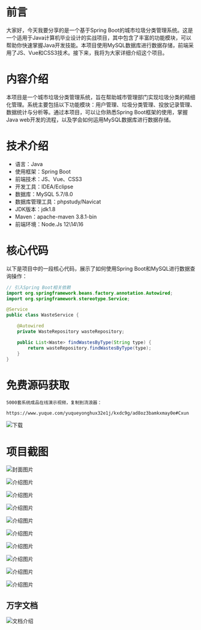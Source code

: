 # 前言

大家好，今天我要分享的是一个基于Spring Boot的城市垃圾分类管理系统。这是一个适用于Java计算机毕业设计的实战项目，其中包含了丰富的功能模块，可以帮助你快速掌握Java开发技能。本项目使用MySQL数据库进行数据存储，前端采用了JS、Vue和CSS3技术。接下来，我将为大家详细介绍这个项目。

# 内容介绍

本项目是一个城市垃圾分类管理系统，旨在帮助城市管理部门实现垃圾分类的精细化管理。系统主要包括以下功能模块：用户管理、垃圾分类管理、投放记录管理、数据统计与分析等。通过本项目，可以让你熟悉Spring Boot框架的使用，掌握Java web开发的流程，以及学会如何运用MySQL数据库进行数据存储。

# 技术介绍

- 语言：Java
- 使用框架：Spring Boot
- 前端技术：JS、Vue、CSS3
- 开发工具：IDEA/Eclipse
- 数据库：MySQL 5.7/8.0
- 数据库管理工具：phpstudy/Navicat
- JDK版本：jdk1.8
- Maven：apache-maven 3.8.1-bin
- 前端环境：Node.Js 12\14\16

# 核心代码

以下是项目中的一段核心代码，展示了如何使用Spring Boot和MySQL进行数据查询操作：

```java
// 引入Spring Boot相关依赖
import org.springframework.beans.factory.annotation.Autowired;
import org.springframework.stereotype.Service;

@Service
public class WasteService {

    @Autowired
    private WasteRepository wasteRepository;

    public List<Waste> findWastesByType(String type) {
        return wasteRepository.findWastesByType(type);
    }
}
```

# 免费源码获取

```
5000套系统成品在线演示视频，复制到流浪器： 
```
```
https://www.yuque.com/yuqueyonghux32e1j/kxdc9g/ad8oz3bamkxmay0e#Cxun
```
![下载](https://img12.360buyimg.com/ddimg/jfs/t1/339687/11/1349/28408/68ad865fF412d7877/adaa650483a100f2.jpg)

# 项目截图

![封面图片](https://img11.360buyimg.com/ddimg/jfs/t1/307876/36/26495/266235/689f2d31F62f1d2ad/7b66ef544c05e1bd.jpg)

![介绍图片](https://img13.360buyimg.com/ddimg/jfs/t1/315030/10/26125/227335/689ea64eF1d7a6cb7/0225632a47e88217.jpg)

![介绍图片](https://img14.360buyimg.com/ddimg/jfs/t1/324563/34/4772/231015/689ea64eF0a796a78/8860499dcd81e282.jpg)

![介绍图片](https://img14.360buyimg.com/ddimg/jfs/t1/319769/8/25338/39458/689ea651Fae36cbf6/b3d8757f1bc47259.jpg)

![介绍图片](https://img13.360buyimg.com/ddimg/jfs/t1/293681/8/9319/227009/689ea651F5878511a/d2bbdd42ef5fc5b3.jpg)

![介绍图片](https://img13.360buyimg.com/ddimg/jfs/t1/311109/29/26450/28668/689ea652F6c37db91/29be04a598916887.jpg)

![介绍图片](https://img10.360buyimg.com/ddimg/jfs/t1/325942/19/4792/33069/689ea652Fe0b58138/1a235fbcc00f792a.jpg)

![介绍图片](https://img11.360buyimg.com/ddimg/jfs/t1/323433/24/4568/39252/689ea653F74bc86aa/8b797de60018fdfb.jpg)

![介绍图片](https://img13.360buyimg.com/ddimg/jfs/t1/205677/18/52611/23767/689ea654Fe42f1bde/e7cec07eba546751.jpg)

![介绍图片](https://img13.360buyimg.com/ddimg/jfs/t1/307681/5/26390/35681/689ea653F14f24c2f/bcbe363fbd703795.jpg)


## 万字文档
![文档介绍](https://img14.360buyimg.com/ddimg/jfs/t1/338393/1/3576/156947/68b1ad0cF74dc525c/ff9cd6c574295685.jpg)
